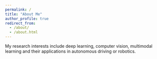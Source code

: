 ```yaml
---
permalink: /
title: "About Me"
author_profile: true
redirect_from: 
  - /about/
  - /about.html
---
```


My research interests include deep learning, computer vision, multimodal learning and their applications in autonomous driving or robotics.




